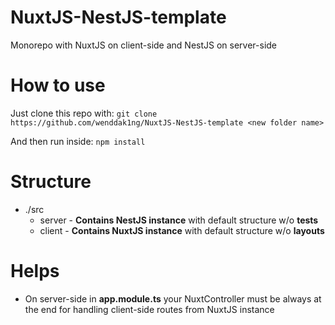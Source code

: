 # NuxtJS-NestJS-template
Monorepo with NuxtJS on client-side and NestJS on server-side

# How to use
Just clone this repo with:
`git clone https://github.com/wenddak1ng/NuxtJS-NestJS-template <new folder name>`

And then run inside:
`npm install`

# Structure

 - ./src
	 - server - **Contains NestJS instance** with default structure w/o **tests**
	 - client - **Contains NuxtJS instance** with default structure w/o **layouts**

# Helps

 - On server-side in **app.module.ts** your NuxtController must be always at the end for handling client-side routes from NuxtJS instance
